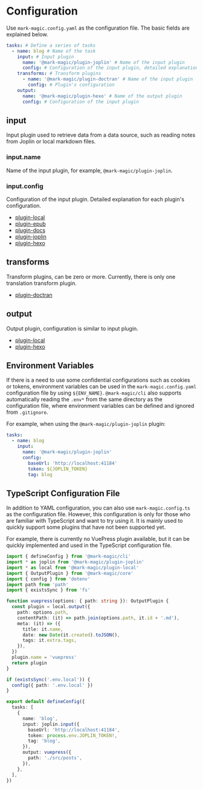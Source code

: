 # Configuration

Use `mark-magic.config.yaml` as the configuration file. The basic fields are explained below.

```yaml
tasks: # Define a series of tasks
  - name: blog # Name of the task
    input: # Input plugin
      name: '@mark-magic/plugin-joplin' # Name of the input plugin
      config: # Configuration of the input plugin, detailed explanation for each plugin's configuration
    transforms: # Transform plugins
      - name: '@mark-magic/plugin-doctran' # Name of the input plugin
        config: # Plugin's configuration
    output:
      name: '@mark-magic/plugin-hexo' # Name of the output plugin
      config: # Configuration of the input plugin
```

## input

Input plugin used to retrieve data from a data source, such as reading notes from Joplin or local markdown files.

### input.name

Name of the input plugin, for example, `@mark-magic/plugin-joplin`.

### input.config

Configuration of the input plugin. Detailed explanation for each plugin's configuration.

- [plugin-local](../..)
- [plugin-epub](./plugin/plugin-epub.md)
- [plugin-docs](./plugin/plugin-docs.md)
- [plugin-joplin](./plugin/plugin-joplin.md)
- [plugin-hexo](./plugin/plugin-hexo.md)

## transforms

Transform plugins, can be zero or more. Currently, there is only one translation transform plugin.

- [plugin-doctran](./plugin/plugin-doctran.md)

## output

Output plugin, configuration is similar to input plugin.

- [plugin-local](../..)
- [plugin-hexo](./plugin/plugin-hexo.md)

## Environment Variables

If there is a need to use some confidential configurations such as cookies or tokens, environment variables can be used in the `mark-magic.config.yaml` configuration file by using `${ENV_NAME}`. `@mark-magic/cli` also supports automatically reading the `.env*` from the same directory as the configuration file, where environment variables can be defined and ignored from `.gitignore`.

For example, when using the `@mark-magic/plugin-joplin` plugin:

```yaml
tasks:
  - name: blog
    input:
      name: '@mark-magic/plugin-joplin'
      config:
        baseUrl: 'http://localhost:41184'
        token: ${JOPLIN_TOKEN}
        tag: blog
```

## TypeScript Configuration File

In addition to YAML configuration, you can also use `mark-magic.config.ts` as the configuration file. However, this configuration is only for those who are familiar with TypeScript and want to try using it. It is mainly used to quickly support some plugins that have not been supported yet.

For example, there is currently no VuePress plugin available, but it can be quickly implemented and used in the TypeScript configuration file.

```ts
import { defineConfig } from '@mark-magic/cli'
import * as joplin from '@mark-magic/plugin-joplin'
import * as local from '@mark-magic/plugin-local'
import { OutputPlugin } from '@mark-magic/core'
import { config } from 'dotenv'
import path from 'path'
import { existsSync } from 'fs'

function vuepress(options: { path: string }): OutputPlugin {
  const plugin = local.output({
    path: options.path,
    contentPath: (it) => path.join(options.path, it.id + '.md'),
    meta: (it) => ({
      title: it.name,
      date: new Date(it.created).toJSON(),
      tags: it.extra.tags,
    }),
  })
  plugin.name = 'vuepress'
  return plugin
}

if (existsSync('.env.local')) {
  config({ path: '.env.local' })
}

export default defineConfig({
  tasks: [
    {
      name: 'blog',
      input: joplin.input({
        baseUrl: 'http://localhost:41184',
        token: process.env.JOPLIN_TOKEN!,
        tag: 'blog',
      }),
      output: vuepress({
        path: './src/posts',
      }),
    },
  ],
})
```
